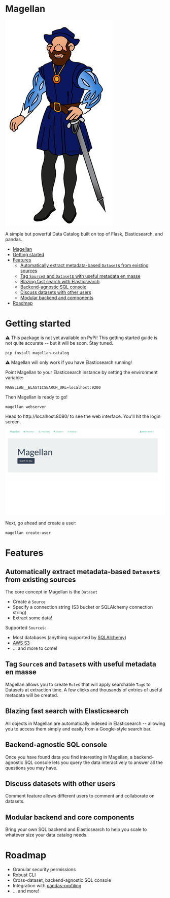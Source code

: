 # Magellan

![Magellan Cartoon](./docs/imgs/magellan.png)

A simple but powerful Data Catalog built on top of Flask, Elasticsearch, and pandas.

- [Magellan](#magellan)
- [Getting started](#getting-started)
- [Features](#features)
  * [Automatically extract metadata-based `Dataset`s from existing sources](#automatically-extract-metadata-based--dataset-s-from-existing-sources)
  * [Tag `Source`s and `Dataset`s with useful metadata en masse](#tag--source-s-and--dataset-s-with-useful-metadata-en-masse)
  * [Blazing fast search with Elasticsearch](#blazing-fast-search-with-elasticsearch)
  * [Backend-agnostic SQL console](#backend-agnostic-sql-console)
  * [Discuss datasets with other users](#discuss-datasets-with-other-users)
  * [Modular backend and components](#modular-backend-and-components)
- [Roadmap](#roadmap)

# Getting started

:warning: This package is not yet available on PyPi! This getting started guide is not quite accurate -- but it will be soon. Stay tuned.

```
pip install magellan-catalog
```

:warning: Magellan will only work if you have Elasticsearch running!

Point Magellan to your Elasticsearch instance by setting the environment variable:

```
MAGELLAN__ELASTICSEARCH_URL=localhost:9200
```

Then Magellan is ready to go!

```
magellan webserver
```

Head to http://localhost:8080/ to see the web interface. You'll hit the login screen.

![](./docs/imgs/splash.png)

Next, go ahead and create a user:

```
magellan create-user
```

# Features

## Automatically extract metadata-based `Dataset`s from existing sources

The core concept in Magellan is the `Dataset`

- Create a `Source`
- Specify a connection string (S3 bucket or SQLAlchemy connection string)
- Extract some data!

Supported `Source`s:
- Most databases (anything supported by [SQLAlchemy](https://docs.sqlalchemy.org/))
- [AWS S3](https://aws.amazon.com/s3)
- ... and more to come!

## Tag `Source`s and `Dataset`s with useful metadata en masse

Magellan allows you to create `Rule`s that will apply searchable `Tag`s to Datasets at extraction time. A few clicks and thousands of entries of useful metadata will be created.

## Blazing fast search with Elasticsearch

All objects in Magellan are automatically indexed in Elasticsearch -- allowing you to access them simply and easily from a Google-style search bar.

## Backend-agnostic SQL console

Once you have found data you find interesting in Magellan, a backend-agnostic SQL console lets you query the data interactively to answer all the questions you may have.

## Discuss datasets with other users

Comment feature allows different users to comment and collaborate on datasets.

## Modular backend and core components
Bring your own SQL backend and Elasticsearch to help you scale to whatever size your data catalog needs.

# Roadmap

- Granular security permissions
- Robust CLI
- Cross-dataset, backend-agnostic SQL console
- Integration with [pandas-profiling](https://github.com/pandas-profiling/pandas-profiling)
- ... and more!
